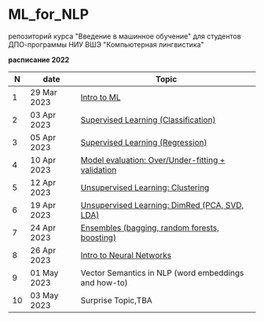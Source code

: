 # ML_for_NLP
репозиторий курса "Введение в машинное обучение" для студентов ДПО-программы НИУ ВШЭ "Компьютерная лингвистика"


**расписание 2022** 

|N|date|Topic|
|--|--|--|
|1|29 Mar 2023|[Intro to ML](https://github.com/nstsj/ML_for_NLP/blob/main/1_intro%2Bclassification/intro_to_ML.pdf)|
|2|03 Apr 2023|[Supervised Learning (Classification)](https://github.com/nstsj/ML_for_NLP/tree/main/2_classification)|
|3|05 Apr 2023|[Supervised Learning (Regression)](https://github.com/nstsj/ML_for_NLP/blob/main/3_regressions/class3_Regression-Texts.ipynb)|
|4|10 Apr 2023|[Model evaluation: Over/Under-fitting + validation](https://github.com/nstsj/ML_for_NLP/blob/main/4_fitting%2Beval/class4_overfitting_validation.ipynb)|
|5|12 Apr 2023|[Unsupervised Learning: Clustering]()|
|6|19 Apr 2023|[Unsupervised Learning: DimRed (PCA, SVD, LDA)]()|
|7|24 Apr 2023|[Ensembles (bagging, random forests, boosting)]()|
|8|26 Apr 2023|[Intro to Neural Networks]()|
|9|01 May 2023|Vector Semantics in NLP (word embeddings and how-to) |
|10|03 May 2023|Surprise Topic,TBA|

